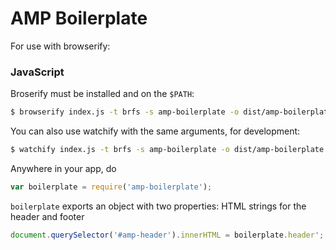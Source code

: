 AMP Boilerplate
===============

For use with browserify:

### JavaScript

Broserify must be installed and on the `$PATH`:

```bash
$ browserify index.js -t brfs -s amp-boilerplate -o dist/amp-boilerplate.js
```

You can also use watchify with the same arguments, for development:

```bash
$ watchify index.js -t brfs -s amp-boilerplate -o dist/amp-boilerplate.js
```


Anywhere in your app, do

```javascript
var boilerplate = require('amp-boilerplate');
```

`boilerplate` exports an object with two properties: HTML strings for the header and footer

```javascript
document.querySelector('#amp-header').innerHTML = boilerplate.header';
```
